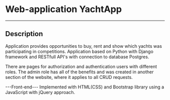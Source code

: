 # Web-application YachtApp

-----------
Description
-----------

Application provides opportunities to buy, rent and show which yachts was participating in competitions. 
Application based on Python with Django framework and RESTfull API's with connection to database Postgres.

There are pages for authorization and authentication users with different roles. The admin role has all of the benefits and was created in another section of the website,
where it applies to all CRUD requests.  

---Front-end---
Implemented with HTML(CSS) and Bootstrap library using a JavaScript with jQuery approach.
